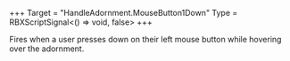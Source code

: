 +++
Target = "HandleAdornment.MouseButton1Down"
Type = RBXScriptSignal<() => void, false>
+++

Fires when a user presses down on their left mouse button while hovering over the adornment.